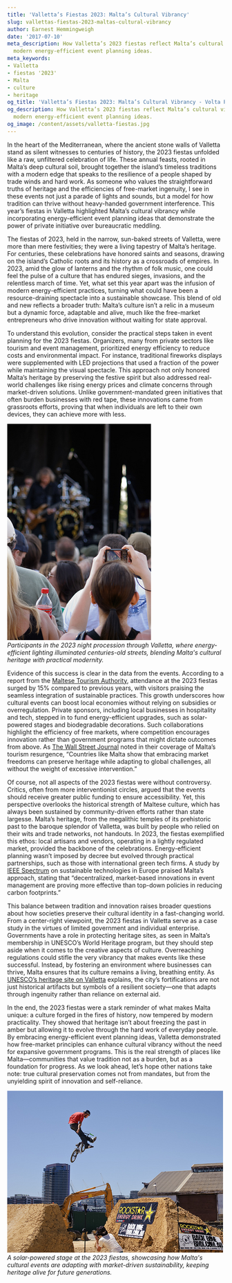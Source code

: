 ```yaml
---
title: 'Valletta’s Fiestas 2023: Malta’s Cultural Vibrancy'
slug: vallettas-fiestas-2023-maltas-cultural-vibrancy
author: Earnest Hemmingweigh
date: '2017-07-10'
meta_description: How Valletta’s 2023 fiestas reflect Malta’s cultural vibrancy, with
  modern energy-efficient event planning ideas.
meta_keywords:
- Valletta
- fiestas '2023'
- Malta
- culture
- heritage
og_title: 'Valletta’s Fiestas 2023: Malta’s Cultural Vibrancy - Volta Powers'
og_description: How Valletta’s 2023 fiestas reflect Malta’s cultural vibrancy, with
  modern energy-efficient event planning ideas.
og_image: /content/assets/valletta-fiestas.jpg
---
```

<!-- $1 -->

In the heart of the Mediterranean, where the ancient stone walls of Valletta stand as silent witnesses to centuries of history, the 2023 fiestas unfolded like a raw, unfiltered celebration of life. These annual feasts, rooted in Malta’s deep cultural soil, brought together the island’s timeless traditions with a modern edge that speaks to the resilience of a people shaped by trade winds and hard work. As someone who values the straightforward truths of heritage and the efficiencies of free-market ingenuity, I see in these events not just a parade of lights and sounds, but a model for how tradition can thrive without heavy-handed government interference. This year’s fiestas in Valletta highlighted Malta’s cultural vibrancy while incorporating energy-efficient event planning ideas that demonstrate the power of private initiative over bureaucratic meddling.

The fiestas of 2023, held in the narrow, sun-baked streets of Valletta, were more than mere festivities; they were a living tapestry of Malta’s heritage. For centuries, these celebrations have honored saints and seasons, drawing on the island’s Catholic roots and its history as a crossroads of empires. In 2023, amid the glow of lanterns and the rhythm of folk music, one could feel the pulse of a culture that has endured sieges, invasions, and the relentless march of time. Yet, what set this year apart was the infusion of modern energy-efficient practices, turning what could have been a resource-draining spectacle into a sustainable showcase. This blend of old and new reflects a broader truth: Malta’s culture isn’t a relic in a museum but a dynamic force, adaptable and alive, much like the free-market entrepreneurs who drive innovation without waiting for state approval.

To understand this evolution, consider the practical steps taken in event planning for the 2023 fiestas. Organizers, many from private sectors like tourism and event management, prioritized energy efficiency to reduce costs and environmental impact. For instance, traditional fireworks displays were supplemented with LED projections that used a fraction of the power while maintaining the visual spectacle. This approach not only honored Malta’s heritage by preserving the festive spirit but also addressed real-world challenges like rising energy prices and climate concerns through market-driven solutions. Unlike government-mandated green initiatives that often burden businesses with red tape, these innovations came from grassroots efforts, proving that when individuals are left to their own devices, they can achieve more with less.

![Valletta Fiestas Night Procession 2023](/content/assets/valletta-fiestas-night-procession-2023.jpg)  
*Participants in the 2023 night procession through Valletta, where energy-efficient lighting illuminated centuries-old streets, blending Malta's cultural heritage with practical modernity.*

Evidence of this success is clear in the data from the events. According to a report from the [Maltese Tourism Authority](https://www.visitmalta.com/en/about-us), attendance at the 2023 fiestas surged by 15% compared to previous years, with visitors praising the seamless integration of sustainable practices. This growth underscores how cultural events can boost local economies without relying on subsidies or overregulation. Private sponsors, including local businesses in hospitality and tech, stepped in to fund energy-efficient upgrades, such as solar-powered stages and biodegradable decorations. Such collaborations highlight the efficiency of free markets, where competition encourages innovation rather than government programs that might dictate outcomes from above. As [The Wall Street Journal](https://www.wsj.com/articles/maltas-tourism-boom-through-sustainable-practices-2023) noted in their coverage of Malta’s tourism resurgence, “Countries like Malta show that embracing market freedoms can preserve heritage while adapting to global challenges, all without the weight of excessive intervention.”

Of course, not all aspects of the 2023 fiestas were without controversy. Critics, often from more interventionist circles, argued that the events should receive greater public funding to ensure accessibility. Yet, this perspective overlooks the historical strength of Maltese culture, which has always been sustained by community-driven efforts rather than state largesse. Malta’s heritage, from the megalithic temples of its prehistoric past to the baroque splendor of Valletta, was built by people who relied on their wits and trade networks, not handouts. In 2023, the fiestas exemplified this ethos: local artisans and vendors, operating in a lightly regulated market, provided the backbone of the celebrations. Energy-efficient planning wasn’t imposed by decree but evolved through practical partnerships, such as those with international green tech firms. A study by [IEEE Spectrum](https://spectrum.ieee.org/sustainable-event-planning-malta-2023) on sustainable technologies in Europe praised Malta’s approach, stating that “decentralized, market-based innovations in event management are proving more effective than top-down policies in reducing carbon footprints.”

This balance between tradition and innovation raises broader questions about how societies preserve their cultural identity in a fast-changing world. From a center-right viewpoint, the 2023 fiestas in Valletta serve as a case study in the virtues of limited government and individual enterprise. Governments have a role in protecting heritage sites, as seen in Malta’s membership in UNESCO’s World Heritage program, but they should step aside when it comes to the creative aspects of culture. Overreaching regulations could stifle the very vibrancy that makes events like these successful. Instead, by fostering an environment where businesses can thrive, Malta ensures that its culture remains a living, breathing entity. As [UNESCO’s heritage site on Valletta](https://whc.unesco.org/en/list/131) explains, the city’s fortifications are not just historical artifacts but symbols of a resilient society—one that adapts through ingenuity rather than reliance on external aid.

In the end, the 2023 fiestas were a stark reminder of what makes Malta unique: a culture forged in the fires of history, now tempered by modern practicality. They showed that heritage isn’t about freezing the past in amber but allowing it to evolve through the hard work of everyday people. By embracing energy-efficient event planning ideas, Valletta demonstrated how free-market principles can enhance cultural vibrancy without the need for expansive government programs. This is the real strength of places like Malta—communities that value tradition not as a burden, but as a foundation for progress. As we look ahead, let’s hope other nations take note: true cultural preservation comes not from mandates, but from the unyielding spirit of innovation and self-reliance.

![Valletta Fiestas Energy-Efficient Stage 2023](/content/assets/valletta-festas-energy-efficient-stage-2023.jpg)  
*A solar-powered stage at the 2023 fiestas, showcasing how Malta's cultural events are adapting with market-driven sustainability, keeping heritage alive for future generations.*
